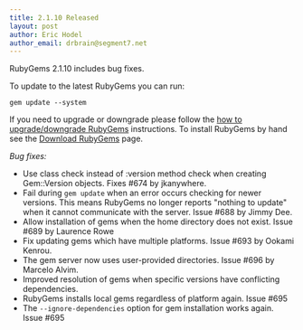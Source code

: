 ```yaml
---
title: 2.1.10 Released
layout: post
author: Eric Hodel
author_email: drbrain@segment7.net
---
```


RubyGems 2.1.10 includes bug fixes.

To update to the latest RubyGems you can run:

    gem update --system

If you need to upgrade or downgrade please follow the [how to upgrade/downgrade
RubyGems][upgrading] instructions.  To install RubyGems by hand see the
[Download RubyGems][download] page.

_Bug fixes:_

* Use class check instead of :version method check when creating Gem::Version objects.  Fixes #674 by jkanywhere.
* Fail during `gem update` when an error occurs checking for newer versions. This means RubyGems no longer reports "nothing to update" when it cannot communicate with the server.  Issue #688 by Jimmy Dee.
* Allow installation of gems when the home directory does not exist.  Issue #689 by Laurence Rowe
* Fix updating gems which have multiple platforms.  Issue #693 by Ookami Kenrou.
* The gem server now uses user-provided directories.  Issue #696 by Marcelo Alvim.
* Improved resolution of gems when specific versions have conflicting dependencies.
* RubyGems installs local gems regardless of platform again.  Issue #695
* The `--ignore-dependencies` option for gem installation works again.  Issue #695


[download]: https://rubygems.org/pages/download
[upgrading]: http://rubygems.rubyforge.org/rubygems-update/UPGRADING_rdoc.html

